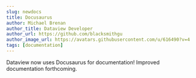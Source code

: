 ```yaml
---
slug: newdocs
title: Docusaurus
author: Michael Brenan
author_title: Dataview Developer
author_url: https://github.com/blacksmithgu
author_image_url: https://avatars.githubusercontent.com/u/616490?v=4
tags: [documentation]
---
```


Dataview now uses Docusaurus for documentation! Improved documentation forthcoming.